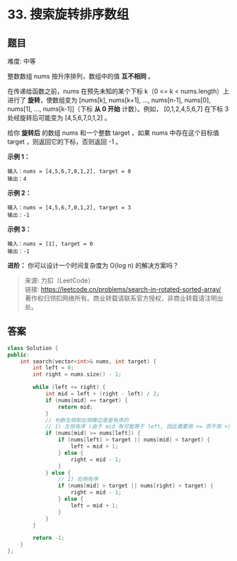 # 33. 搜索旋转排序数组

## 题目

难度: 中等

整数数组 nums 按升序排列，数组中的值 **互不相同** 。

在传递给函数之前，nums 在预先未知的某个下标 k（0 <= k < nums.length）上进行了 **旋转**，使数组变为 [nums[k], nums[k+1], ..., nums[n-1], nums[0], nums[1], ..., nums[k-1]]（下标 **从 0 开始** 计数）。例如， [0,1,2,4,5,6,7] 在下标 3 处经旋转后可能变为 [4,5,6,7,0,1,2] 。

给你 **旋转后** 的数组 nums 和一个整数 target ，如果 nums 中存在这个目标值 target ，则返回它的下标，否则返回 -1 。

**示例 1：**

```
输入：nums = [4,5,6,7,0,1,2], target = 0
输出：4

```

**示例 2：**

```
输入：nums = [4,5,6,7,0,1,2], target = 3
输出：-1
```

**示例 3：**

```
输入：nums = [1], target = 0
输出：-1

```

**进阶：** 你可以设计一个时间复杂度为 O(log n) 的解决方案吗？

> 来源: 力扣（LeetCode）  
> 链接: <https://leetcode.cn/problems/search-in-rotated-sorted-array/>  
> 著作权归领扣网络所有。商业转载请联系官方授权，非商业转载请注明出处。

## 答案

```c++
class Solution {
public:
    int search(vector<int>& nums, int target) {
        int left = 0;
        int right = nums.size() - 1;

        while (left <= right) {
            int mid = left + (right - left) / 2;
            if (nums[mid] == target) {
                return mid;
            }
            // 判断左侧和右侧哪边是是有序的
            // 1) 左侧有序 (由于 mid 有可能等于 left, 因此需要用 >= 而不用 >)
            if (nums[mid] >= nums[left]) {
                if (nums[left] > target || nums[mid] < target) {
                    left = mid + 1;
                } else {
                    right = mid - 1;
                }
            } else {
                // 2) 右侧有序
                if (nums[mid] > target || nums[right] < target) {
                    right = mid - 1;
                } else {
                    left = mid + 1;
                }
            }
        }

        return -1;
    }
};
```
